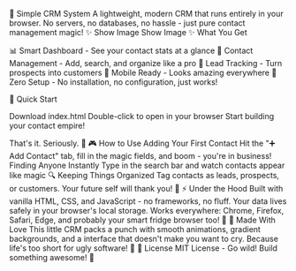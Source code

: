 🚀 Simple CRM System
A lightweight, modern CRM that runs entirely in your browser. No servers, no databases, no hassle - just pure contact management magic! ✨
Show Image Show Image
✨ What You Get

📊 Smart Dashboard - See your contact stats at a glance
👥 Contact Management - Add, search, and organize like a pro
🎯 Lead Tracking - Turn prospects into customers
📱 Mobile Ready - Looks amazing everywhere
💾 Zero Setup - No installation, no configuration, just works!

🎉 Quick Start

Download index.html
Double-click to open in your browser
Start building your contact empire!

That's it. Seriously. 🎈
🎮 How to Use
Adding Your First Contact
Hit the "➕ Add Contact" tab, fill in the magic fields, and boom - you're in business!
Finding Anyone Instantly
Type in the search bar and watch contacts appear like magic 🔍
Keeping Things Organized
Tag contacts as leads, prospects, or customers. Your future self will thank you! 🙌
⚡ Under the Hood
Built with vanilla HTML, CSS, and JavaScript - no frameworks, no fluff. Your data lives safely in your browser's local storage.
Works everywhere: Chrome, Firefox, Safari, Edge, and probably your smart fridge browser too! 🤖
🎨 Made With Love
This little CRM packs a punch with smooth animations, gradient backgrounds, and a interface that doesn't make you want to cry. Because life's too short for ugly software! 💜
📜 License
MIT License - Go wild! Build something awesome! 🚀
